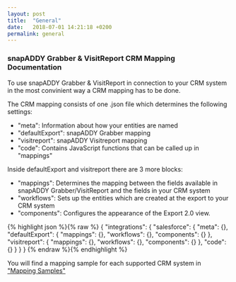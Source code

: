 ```yaml
---
layout: post
title:  "General"
date:   2018-07-01 14:21:18 +0200
permalink: general
---
```


### snapADDY Grabber & VisitReport CRM Mapping Documentation
To use snapADDY Grabber & VisitReport in connection to your CRM system in the most convinient way a CRM mapping has to be done.

The CRM mapping consists of one .json file which determines the following settings:
- "meta": Information about how your entities are named
- "defaultExport": snapADDY Grabber mapping
- "visitreport": snapADDY Visitreport mapping
- "code": Contains JavaScript functions that can be called up in "mappings"

Inside defaultExport and visitreport there are 3 more blocks:
- "mappings": Determines the mapping between the fields available in snapADDY Grabber/VisitReport and the fields in your CRM system
- "workflows": Sets up the entities which are created at the export to your CRM system
- "components": Configures the appearance of the Export 2.0 view.

{% highlight json %}{% raw %}
{
    "integrations": {
        "salesforce": {
            "meta": {},
            "defaultExport": {
                "mappings": {},
                "workflows": {},
                "components": {}
            },
            "visitreport": {
                "mappings": {},
                "workflows": {},
                "components": {}
            },
            "code": {}
        }
    }
}
{% endraw %}{% endhighlight %}

You will find a mapping sample for each supported CRM system in ["Mapping Samples"](https://snapaddy.github.io/snapaddy-mapping-doc/mapping-samples)

